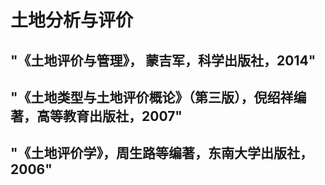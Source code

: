 # 土地分析与评价
## "《土地评价与管理》， 蒙吉军，科学出版社，2014"
## "《土地类型与土地评价概论》（第三版），倪绍祥编著，高等教育出版社，2007"
## "《土地评价学》，周生路等编著，东南大学出版社，2006"